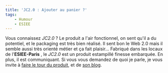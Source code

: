 ```yaml
---
title: 'JC2.0 : Ajouter au panier ?'
tags:
    - Humour
    - ESIEE
---
```


Vous connaissez _JC2.0_ ? Le produit a l'air fonctionnel, on sent qu'il a du
potentiel, et le packaging est très bien réalisé. Il sent bon le Web 2.0 mais il
semble aussi très orienté métier et ça fait plaisir… Fabriqué dans les locaux de
l'**ESIEE-Paris** , le _JC2.0_ est un produit estampillé finesse embarquée. En
plus, il est communiquant. Si vous vous demandez de quoi je parle, je vous
invite à [faire le tour du produit](http://choain.fr/cvjc20/), et de
[son blog](http://jchoain.free.fr/wordpressfr/).
